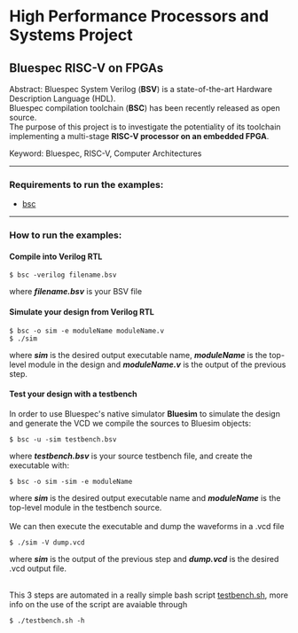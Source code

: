 # High Performance Processors and Systems Project 

## Bluespec RISC-V on FPGAs<br/>
Abstract:
Bluespec System Verilog (**BSV**) is a state-of-the-art Hardware Description Language (HDL).<br/>
Bluespec compilation toolchain (**BSC**) has been recently released as open source. <br/>
The purpose of this project is to investigate the potentiality of its toolchain implementing a multi-stage **RISC-V processor on an embedded FPGA**.<br/>

Keyword: Bluespec, RISC-V, Computer Architectures

---

### Requirements to run the examples: 

- [bsc](https://github.com/B-Lang-org/bsc)

---

### How to run the examples:
#### Compile into Verilog RTL

	$ bsc -verilog filename.bsv
where **_filename.bsv_** is your BSV file

#### Simulate your design from Verilog RTL

	$ bsc -o sim -e moduleName moduleName.v
	$ ./sim
where **_sim_** is the desired output executable name, **_moduleName_** is the top-level module in the design and **_moduleName.v_** is the output of the previous step.

#### Test your design with a testbench

In order to use Bluespec's native simulator **Bluesim** to simulate the design and generate the VCD we compile the sources to Bluesim objects:

	$ bsc -u -sim testbench.bsv
where **_testbench.bsv_** is your source testbench file, and create the executable with:

	$ bsc -o sim -sim -e moduleName
where **_sim_** is the desired output executable name and **_moduleName_** is the top-level module in the testbench source.<br/><br/>
We can then execute the executable and dump the waveforms in a .vcd file

	$ ./sim -V dump.vcd
where **_sim_** is the output of the previous step and **_dump.vcd_** is the desired .vcd output file. <br/> <br/>

This 3 steps are automated in a really simple bash script [testbench.sh](https://github.com/riccardo-nannini/BSV_RISC-V/blob/main/examples/counter/testbench.sh), more info on the use of the script are avaiable through

	$ ./testbench.sh -h
